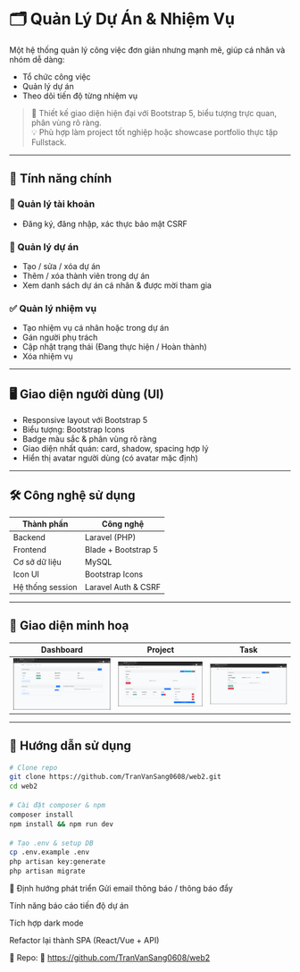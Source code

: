 # 🗂️ Quản Lý Dự Án & Nhiệm Vụ

Một hệ thống quản lý công việc đơn giản nhưng mạnh mẽ, giúp cá nhân và nhóm dễ dàng:
- Tổ chức công việc
- Quản lý dự án
- Theo dõi tiến độ từng nhiệm vụ

> 🌟 Thiết kế giao diện hiện đại với Bootstrap 5, biểu tượng trực quan, phân vùng rõ ràng.  
> 💡 Phù hợp làm project tốt nghiệp hoặc showcase portfolio thực tập Fullstack.

---

## 🚀 Tính năng chính

### 👤 Quản lý tài khoản
- Đăng ký, đăng nhập, xác thực bảo mật CSRF

### 📁 Quản lý dự án
- Tạo / sửa / xóa dự án
- Thêm / xóa thành viên trong dự án
- Xem danh sách dự án cá nhân & được mời tham gia

### ✅ Quản lý nhiệm vụ
- Tạo nhiệm vụ cá nhân hoặc trong dự án
- Gán người phụ trách
- Cập nhật trạng thái (Đang thực hiện / Hoàn thành)
- Xóa nhiệm vụ

---

## 🖥️ Giao diện người dùng (UI)
- Responsive layout với Bootstrap 5
- Biểu tượng: Bootstrap Icons
- Badge màu sắc & phân vùng rõ ràng
- Giao diện nhất quán: card, shadow, spacing hợp lý
- Hiển thị avatar người dùng (có avatar mặc định)

---

## 🛠️ Công nghệ sử dụng

| Thành phần       | Công nghệ               |
|------------------|--------------------------|
| Backend          | Laravel (PHP)            |
| Frontend         | Blade + Bootstrap 5      |
| Cơ sở dữ liệu     | MySQL                    |
| Icon UI          | Bootstrap Icons          |
| Hệ thống session | Laravel Auth & CSRF      |

---

## 📸 Giao diện minh hoạ

| Dashboard | Project | Task |
|----------|---------|------|
| ![Dashboard](./img/home.png) | ![Project](./img/project.png) | ![Task](./img/task.png) |

---

## 📌 Hướng dẫn sử dụng

```bash
# Clone repo
git clone https://github.com/TranVanSang0608/web2.git
cd web2

# Cài đặt composer & npm
composer install
npm install && npm run dev

# Tạo .env & setup DB
cp .env.example .env
php artisan key:generate
php artisan migrate
```


🔮 Định hướng phát triển
Gửi email thông báo / thông báo đẩy

Tính năng báo cáo tiến độ dự án

Tích hợp dark mode

Refactor lại thành SPA (React/Vue + API)

🔗 Repo:
🔗 https://github.com/TranVanSang0608/web2

